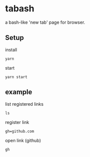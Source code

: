 # tabash

a bash-like 'new tab' page for browser.

## Setup

install
```Shell
yarn 
```
start
```Shell
yarn start
```

## example
list registered links
```Shell
ls
```

register link
```Shell
gh=github.com
```

open link (github)
```Shell
gh
```
